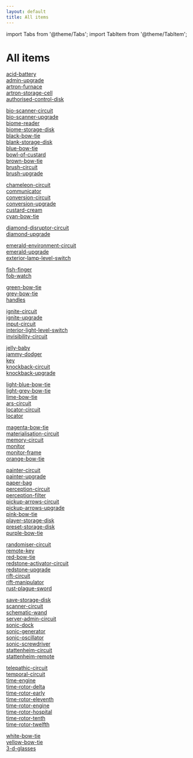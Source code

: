 ```yaml
---
layout: default
title: All items
---
```


import Tabs from '@theme/Tabs';
import TabItem from '@theme/TabItem';

# All items


<Tabs queryString="index">

<TabItem value="A" label="A" default>

[acid-battery](/items/acid-battery)  
[admin-upgrade](/items/admin-upgrade)  
[artron-furnace](/items/tardis-artron-furnace)  
[artron-storage-cell](/items/artron-storage-cell)  
[authorised-control-disk](/items/authorised-control-disk)  

</TabItem>

<TabItem value="B" label="B">

[bio-scanner-circuit](/items/bio-scanner-circuit)  
[bio-scanner-upgrade](/items/bio-scanner-upgrade)  
[biome-reader](/items/tardis-biome-reader)  
[biome-storage-disk](/items/biome-storage-disk)  
[black-bow-tie](/items/black-bow-tie)  
[blank-storage-disk](/items/blank-storage-disk)  
[blue-bow-tie](/items/blue-bow-tie)  
[bowl-of-custard](/items/bowl-of-custard)  
[brown-bow-tie](/items/brown-bow-tie)  
[brush-circuit](/items/brush-circuit)  
[brush-upgrade](/items/brush-upgrade)  

</TabItem>

<TabItem value="C" label="C">

[chameleon-circuit](/items/tardis-chameleon-circuit)  
[communicator](/items/tardis-communicator)  
[conversion-circuit](/items/conversion-circuit)  
[conversion-upgrade](/items/conversion-upgrade)  
[custard-cream](/items/custard-cream)  
[cyan-bow-tie](/items/cyan-bow-tie)  

</TabItem>
<TabItem value="D" label="D">

[diamond-disruptor-circuit](/items/diamond-disruptor-circuit)  
[diamond-upgrade](/items/diamond-upgrade)  

</TabItem>
<TabItem value="E" label="E">

[emerald-environment-circuit](/items/emerald-environment-circuit)  
[emerald-upgrade](/items/emerald-upgrade)  
[exterior-lamp-level-switch](/items/exterior-lamp-level-switch)  

</TabItem>
<TabItem value="F" label="F">

[fish-finger](/items/fish-finger)  
[fob-watch](/items/fob-watch)  

</TabItem>
<TabItem value="G" label="G-H">

[green-bow-tie](/items/green-bow-tie)  
[grey-bow-tie](/items/grey-bow-tie)  
[handles](/items/handles)  

</TabItem>
<TabItem value="I" label="I">

[ignite-circuit](/items/ignite-circuit)  
[ignite-upgrade](/items/ignite-upgrade)  
[input-circuit](/items/tardis-input-circuit)  
[interior-light-level-switch](/items/interior-light-level-switch)  
[invisibility-circuit](/items/tardis-invisibility-circuit)  

</TabItem>
<TabItem value="J" label="J-K">

[jelly-baby](/items/jelly-baby)  
[jammy-dodger](/items/jammy-dodger)  
[key](/items/tardis-key)  
[knockback-circuit](/items/knockback-circuit)  
[knockback-upgrade](/items/knockback-upgrade)  

</TabItem>
<TabItem value="L" label="L">

[light-blue-bow-tie](/items/light-blue-bow-tie)  
[light-grey-bow-tie](/items/light-grey-bow-tie)  
[lime-bow-tie](/items/lime-bow-tie)  
[ars-circuit](/items/tardis-ars-circuit)  
[locator-circuit](/items/tardis-locator-circuit)  
[locator](/items/tardis-locator)  

</TabItem>
<TabItem value="M" label="M-O">

[magenta-bow-tie](/items/magenta-bow-tie)  
[materialisation-circuit](/items/tardis-materialisation-circuit)  
[memory-circuit](/items/tardis-memory-circuit)  
[monitor](/items/tardis-monitor)  
[monitor-frame](/items/monitor-frame)  
[orange-bow-tie](/items/orange-bow-tie)  

</TabItem>
<TabItem value="P" label="P">

[painter-circuit](/items/painter-circuit)  
[painter-upgrade](/items/painter-upgrade)  
[paper-bag](/items/paper-bag)  
[perception-circuit](/items/perception-circuit)  
[perception-filter](/items/perception-filter)  
[pickup-arrows-circuit](/items/pickup-arrows-circuit)  
[pickup-arrows-upgrade](/items/pickup-arrows-upgrade)  
[pink-bow-tie](/items/pink-bow-tie)  
[player-storage-disk](/items/player-storage-disk)  
[preset-storage-disk](/items/preset-storage-disk)  
[purple-bow-tie](/items/purple-bow-tie)  

</TabItem>
<TabItem value="R" label="R">

[randomiser-circuit](/items/tardis-randomiser-circuit)  
[remote-key](/items/tardis-remote-key)  
[red-bow-tie](/items/red-bow-tie)  
[redstone-activator-circuit](/items/redstone-activator-circuit)  
[redstone-upgrade](/items/redstone-upgrade)  
[rift-circuit](/items/rift-circuit)  
[rift-manipulator](/items/rift-manipulator)  
[rust-plague-sword](/items/rust-plague-sword)  

</TabItem>
<TabItem value="S" label="S">

[save-storage-disk](/items/save-storage-disk)  
[scanner-circuit](/items/tardis-scanner-circuit)  
[schematic-wand](/items/tardis-schematic-wand)  
[server-admin-circuit](/items/server-admin-circuit)  
[sonic-dock](/items/sonic-dock)  
[sonic-generator](/items/sonic-generator)  
[sonic-oscillator](/items/sonic-oscillator)  
[sonic-screwdriver](/items/sonic-screwdriver)  
[stattenheim-circuit](/items/tardis-stattenheim-circuit)  
[stattenheim-remote](/items/stattenheim-remote)  

</TabItem>
<TabItem value="T" label="T">

[telepathic-circuit](/items/tardis-telepathic-circuit)  
[temporal-circuit](/items/tardis-temporal-circuit)  
[time-engine](/items/time-engine)  
[time-rotor-delta](/items/time-rotor-delta)  
[time-rotor-early](/items/time-rotor-early)  
[time-rotor-eleventh](/items/time-rotor-eleventh)  
[time-rotor-engine](/items/time-rotor-engine)  
[time-rotor-hospital](/items/time-rotor-hospital)  
[time-rotor-tenth](/items/time-rotor-tenth)  
[time-rotor-twelfth](/items/time-rotor-twelfth)  

</TabItem>
<TabItem value="W" label="W-Z,#">

[white-bow-tie](/items/white-bow-tie)  
[yellow-bow-tie](/items/yellow-bow-tie)  
[3-d-glasses](/items/three-d-glasses)  

</TabItem>
</Tabs>
